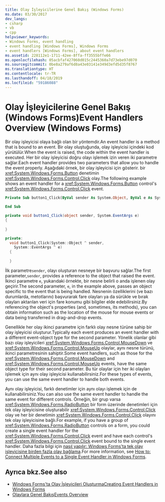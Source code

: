 ```yaml
---
title: Olay İşleyicilerine Genel Bakış (Windows Forms)
ms.date: 03/30/2017
dev_langs:
- csharp
- vb
- cpp
helpviewer_keywords:
- Windows Forms, event handling
- event handling [Windows Forms], Windows Forms
- event handlers [Windows Forms], about event handlers
ms.assetid: 228112e1-1711-42ee-8ffa-ff3555bffe66
ms.openlocfilehash: 05acbfaf427060d015c2445360a7d73ebe97d070
ms.sourcegitcommit: 0be8a279af6d8a43e03141e349d3efd5d35f8767
ms.translationtype: HT
ms.contentlocale: tr-TR
ms.lasthandoff: 04/18/2019
ms.locfileid: "59186088"
---
```

# <a name="event-handlers-overview-windows-forms"></a><span data-ttu-id="5a0d9-102">Olay İşleyicilerine Genel Bakış (Windows Forms)</span><span class="sxs-lookup"><span data-stu-id="5a0d9-102">Event Handlers Overview (Windows Forms)</span></span>
<span data-ttu-id="5a0d9-103">Bir olay işleyicisi olaya bağlı olan bir yöntemdir.</span><span class="sxs-lookup"><span data-stu-id="5a0d9-103">An event handler is a method that is bound to an event.</span></span> <span data-ttu-id="5a0d9-104">Bir olay oluştuğunda, olay işleyicisi içindeki kod yürütülür.</span><span class="sxs-lookup"><span data-stu-id="5a0d9-104">When the event is raised, the code within the event handler is executed.</span></span> <span data-ttu-id="5a0d9-105">Her bir olay işleyicisi doğru olayı işlemek izin veren iki parametre sağlar.</span><span class="sxs-lookup"><span data-stu-id="5a0d9-105">Each event handler provides two parameters that allow you to handle the event properly.</span></span> <span data-ttu-id="5a0d9-106">Aşağıdaki örnek, bir olay işleyicisi için gösterir. bir <xref:System.Windows.Forms.Button> denetimin <xref:System.Windows.Forms.Control.Click> olay.</span><span class="sxs-lookup"><span data-stu-id="5a0d9-106">The following example shows an event handler for a <xref:System.Windows.Forms.Button> control's <xref:System.Windows.Forms.Control.Click> event.</span></span>  
  
```vb  
Private Sub button1_Click(ByVal sender As System.Object, ByVal e As System.EventArgs) Handles button1.Click  
  
End Sub  
```  
  
```csharp  
private void button1_Click(object sender, System.EventArgs e)   
{  
  
}  
```  
  
```cpp  
private:  
  void button1_Click(System::Object ^ sender,  
    System::EventArgs ^ e)  
  {  
  
  }  
```  
  
 <span data-ttu-id="5a0d9-107">İlk parametre`sender`, olayı oluşturan nesneye bir başvuru sağlar.</span><span class="sxs-lookup"><span data-stu-id="5a0d9-107">The first parameter,`sender`, provides a reference to the object that raised the event.</span></span> <span data-ttu-id="5a0d9-108">İkinci parametre `e`, yukarıdaki örnekte, bir nesne belirli o anda işlenen olay geçirir.</span><span class="sxs-lookup"><span data-stu-id="5a0d9-108">The second parameter, `e`, in the example above, passes an object specific to the event that is being handled.</span></span> <span data-ttu-id="5a0d9-109">Nesnenin özelliklerini (ve bazı durumlarda, metotlarını) başvurarak fare olayları ya da sürükle ve bırak olayları aktarılan veri için fare konumu gibi bilgiler elde edebilirsiniz.</span><span class="sxs-lookup"><span data-stu-id="5a0d9-109">By referencing the object's properties (and, sometimes, its methods), you can obtain information such as the location of the mouse for mouse events or data being transferred in drag-and-drop events.</span></span>  
  
 <span data-ttu-id="5a0d9-110">Genellikle her olay ikinci parametre için farklı olay nesne türüne sahip bir olay işleyicisi oluşturur.</span><span class="sxs-lookup"><span data-stu-id="5a0d9-110">Typically each event produces an event handler with a different event-object type for the second parameter.</span></span> <span data-ttu-id="5a0d9-111">Yönelik olanlar gibi bazı olay işleyicileri <xref:System.Windows.Forms.Control.MouseDown> ve <xref:System.Windows.Forms.Control.MouseUp> olaylar, aynı nesne türünü, ikinci parametresinin sahiptir.</span><span class="sxs-lookup"><span data-stu-id="5a0d9-111">Some event handlers, such as those for the <xref:System.Windows.Forms.Control.MouseDown> and <xref:System.Windows.Forms.Control.MouseUp> events, have the same object type for their second parameter.</span></span> <span data-ttu-id="5a0d9-112">Bu tür olaylar için her iki olayları işlemek için aynı olay işleyicisi kullanabilirsiniz.</span><span class="sxs-lookup"><span data-stu-id="5a0d9-112">For these types of events, you can use the same event handler to handle both events.</span></span>  
  
 <span data-ttu-id="5a0d9-113">Aynı olay işleyicisi, farklı denetimler için aynı olayı işlemek için de kullanabilirsiniz.</span><span class="sxs-lookup"><span data-stu-id="5a0d9-113">You can also use the same event handler to handle the same event for different controls.</span></span> <span data-ttu-id="5a0d9-114">Örneğin, bir grup varsa <xref:System.Windows.Forms.RadioButton> bir form üzerinde denetimleri için tek olay işleyicisine oluşturabilir <xref:System.Windows.Forms.Control.Click> olay ve her bir denetimin <xref:System.Windows.Forms.Control.Click> olayını tek olay işleyicisine bağlı.</span><span class="sxs-lookup"><span data-stu-id="5a0d9-114">For example, if you have a group of <xref:System.Windows.Forms.RadioButton> controls on a form, you could create a single event handler for the <xref:System.Windows.Forms.Control.Click> event and have each control's <xref:System.Windows.Forms.Control.Click> event bound to the single event handler.</span></span> <span data-ttu-id="5a0d9-115">Daha fazla bilgi için [nasıl yapılır: Windows Forms'ta tek olay işleyicisine birden fazla olay bağlama](how-to-connect-multiple-events-to-a-single-event-handler-in-windows-forms.md).</span><span class="sxs-lookup"><span data-stu-id="5a0d9-115">For more information, see [How to: Connect Multiple Events to a Single Event Handler in Windows Forms](how-to-connect-multiple-events-to-a-single-event-handler-in-windows-forms.md).</span></span>  
  
## <a name="see-also"></a><span data-ttu-id="5a0d9-116">Ayrıca bkz.</span><span class="sxs-lookup"><span data-stu-id="5a0d9-116">See also</span></span>

- [<span data-ttu-id="5a0d9-117">Windows Forms'ta Olay İşleyicileri Oluşturma</span><span class="sxs-lookup"><span data-stu-id="5a0d9-117">Creating Event Handlers in Windows Forms</span></span>](creating-event-handlers-in-windows-forms.md)
- [<span data-ttu-id="5a0d9-118">Olaylara Genel Bakış</span><span class="sxs-lookup"><span data-stu-id="5a0d9-118">Events Overview</span></span>](events-overview-windows-forms.md)
